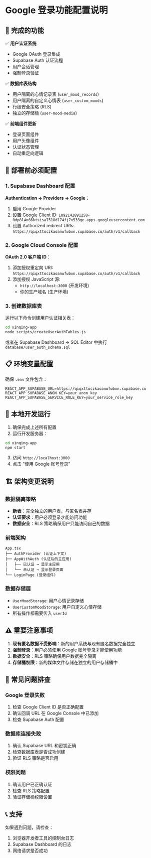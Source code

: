 # Google 登录功能配置说明

## 🔐 完成的功能

✅ **用户认证系统**
- Google OAuth 登录集成
- Supabase Auth 认证流程
- 用户会话管理
- 强制登录验证

✅ **数据库表结构**
- 用户隔离的心情记录表 (`user_mood_records`)
- 用户隔离的自定义心情表 (`user_custom_moods`)  
- 行级安全策略 (RLS)
- 独立的存储桶 (`user-mood-media`)

✅ **前端组件更新**
- 登录页面组件
- 用户头像组件
- 认证状态管理
- 自动重定向逻辑

## 🚀 部署前必须配置

### 1. Supabase Dashboard 配置

**Authentication → Providers → Google**：
1. 启用 Google Provider
2. 设置 Google Client ID: `1092142891258-0dp8l4n66ktsisa7518dl74fj7v533ge.apps.googleusercontent.com`
3. 设置 Authorized redirect URIs: `https://qiqxttoczkaoanwfwbxn.supabase.co/auth/v1/callback`

### 2. Google Cloud Console 配置

**OAuth 2.0 客户端 ID**：
1. 添加授权重定向 URI: `https://qiqxttoczkaoanwfwbxn.supabase.co/auth/v1/callback`
2. 添加授权 JavaScript 源: 
   - `http://localhost:3000` (开发环境)
   - 你的生产域名 (生产环境)

### 3. 创建数据库表

运行以下命令创建用户认证相关表：

```bash
cd xinqing-app
node scripts/createUserAuthTables.js
```

或者在 Supabase Dashboard → SQL Editor 中执行 `database/user_auth_schema.sql`

## 📋 环境变量配置

确保 `.env` 文件包含：

```env
REACT_APP_SUPABASE_URL=https://qiqxttoczkaoanwfwbxn.supabase.co
REACT_APP_SUPABASE_ANON_KEY=your_anon_key
REACT_APP_SUPABASE_SERVICE_ROLE_KEY=your_service_role_key
```

## 🔧 本地开发运行

1. 确保完成上述所有配置
2. 运行开发服务器：

```bash
cd xinqing-app
npm start
```

3. 访问 `http://localhost:3000`
4. 点击 "使用 Google 账号登录"

## 🏗️ 架构变更说明

### 数据隔离策略

- **新表**：完全独立的用户表，与匿名表并存
- **认证要求**：用户必须登录才能访问功能
- **数据安全**：RLS 策略确保用户只能访问自己的数据

### 前端架构

```
App.tsx
├── AuthProvider (认证上下文)
├── AppWithAuth (认证后的主应用)
│   ├── 已认证 → 显示主应用
│   └── 未认证 → 显示登录页面
└── LoginPage (登录组件)
```

### 数据存储层

- `UserMoodStorage`: 用户心情记录存储
- `UserCustomMoodStorage`: 用户自定义心情存储
- 所有操作都需要传入 `userId`

## ⚠️ 重要注意事项

1. **现有匿名数据不受影响**：新的用户系统与现有匿名数据完全独立
2. **强制登录**：用户必须使用 Google 账号登录才能使用功能
3. **数据安全**：RLS 策略确保用户数据完全隔离
4. **存储桶权限**：新的媒体文件存储在独立的用户存储桶中

## 🐛 常见问题排查

### Google 登录失败
1. 检查 Google Client ID 是否正确配置
2. 确认回调 URL 在 Google Console 中已添加
3. 检查 Supabase Auth 配置

### 数据库连接失败
1. 确认 Supabase URL 和密钥正确
2. 检查数据库表是否成功创建
3. 验证 RLS 策略是否启用

### 权限问题
1. 确认用户已正确认证
2. 检查 RLS 策略配置
3. 验证存储桶权限设置

## 📞 支持

如果遇到问题，请检查：
1. 浏览器开发者工具的控制台日志
2. Supabase Dashboard 的日志
3. 网络请求是否成功